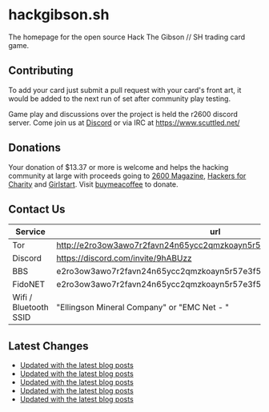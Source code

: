 # hackgibson.sh
The homepage for the open source Hack The Gibson // SH trading card game.


## Contributing

To add your card just submit a pull request with your card's front art, it would be added to the next run of set after community play testing.

Game play and discussions over the project is held the r2600 discord server. Come join us at [Discord](https://discord.com/invite/9hABUzz) or via IRC at https://www.scuttled.net/


## Donations

Your donation of $13.37 or more is welcome and helps the hacking community at large with proceeds going to [2600 Magazine](https://2600.com/), [Hackers for Charity](https://hackersforcharity.org) and [Girlstart](https://girlstart.org).  Visit [buymeacoffee](https://www.buymeacoffee.com/hackgibson.sh) to donate.


## Contact Us

Service | url
-|-
Tor | http://e2ro3ow3awo7r2favn24n65ycc2qmzkoayn5r57e3f56nvjwdcgg32ad.onion
Discord | https://discord.com/invite/9hABUzz
BBS | e2ro3ow3awo7r2favn24n65ycc2qmzkoayn5r57e3f56nvjwdcgg32ad.onion:23
FidoNET | e2ro3ow3awo7r2favn24n65ycc2qmzkoayn5r57e3f56nvjwdcgg32ad.onion:24554
Wifi / Bluetooth SSID | "Ellingson Mineral Company" or "EMC Net - <fidonet address>"

## Latest Changes
<!-- BLOG-POST-LIST:START -->
- [Updated with the latest blog posts](https://github.com/DFW2600/hackgibson.sh/commit/dae9a5f8887363a2fee3154a9beb69ed5df10a8c)
- [Updated with the latest blog posts](https://github.com/DFW2600/hackgibson.sh/commit/cee3294fa762e3ff7465e9335ced2aebd743bf6b)
- [Updated with the latest blog posts](https://github.com/DFW2600/hackgibson.sh/commit/f8dde46c3719dd03cac74a6b7c617f6e3efa3546)
- [Updated with the latest blog posts](https://github.com/DFW2600/hackgibson.sh/commit/886c80a227ef6515874f07e5e80f41cfc5ba1ff1)
- [Updated with the latest blog posts](https://github.com/DFW2600/hackgibson.sh/commit/ae227410651bebdaa8d44bcd5595faa5305cd909)
<!-- BLOG-POST-LIST:END -->
